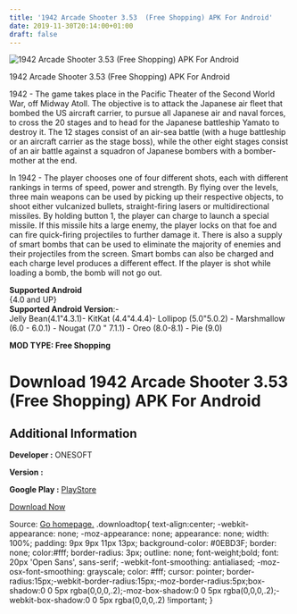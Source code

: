```yaml
---
title: '1942 Arcade Shooter 3.53  (Free Shopping) APK For Android'
date: 2019-11-30T20:14:00+01:00
draft: false
---
```


![1942 Arcade Shooter 3.53  (Free Shopping) APK For Android](https://i0.wp.com/apkhome.net/wp-content/uploads/2019/11/1942-Arcade-Shooter-2.png "1942 Arcade Shooter 3.53  (Free Shopping) APK For Android")

  

1942 Arcade Shooter 3.53  (Free Shopping) APK For Android

1942 - The game takes place in the Pacific Theater of the Second World War, off Midway Atoll. The objective is to attack the Japanese air fleet that bombed the US aircraft carrier, to pursue all Japanese air and naval forces, to cross the 20 stages and to head for the Japanese battleship Yamato to destroy it. The 12 stages consist of an air-sea battle (with a huge battleship or an aircraft carrier as the stage boss), while the other eight stages consist of an air battle against a squadron of Japanese bombers with a bomber- mother at the end.

In 1942 - The player chooses one of four different shots, each with different rankings in terms of speed, power and strength. By flying over the levels, three main weapons can be used by picking up their respective objects, to shoot either vulcanized bullets, straight-firing lasers or multidirectional missiles. By holding button 1, the player can charge to launch a special missile. If this missile hits a large enemy, the player locks on that foe and can fire quick-firing projectiles to further damage it. There is also a supply of smart bombs that can be used to eliminate the majority of enemies and their projectiles from the screen. Smart bombs can also be charged and each charge level produces a different effect. If the player is shot while loading a bomb, the bomb will not go out.

**Supported Android**  
{4.0 and UP}  
**Supported Android Version**:-  
Jelly Bean(4.1"4.3.1)- KitKat (4.4"4.4.4)- Lollipop (5.0"5.0.2) - Marshmallow (6.0 - 6.0.1) - Nougat (7.0 " 7.1.1) - Oreo (8.0-8.1) - Pie (9.0)

**MOD TYPE: Free Shopping**

Download 1942 Arcade Shooter 3.53  (Free Shopping) APK For Android
======================================================================

Additional Information
----------------------

**Developer :** ONESOFT

**Version :**

**Google Play :** [PlayStore](https://play.google.com/store/apps/details?id=com.os.wars.squadron)

  

[Download Now](https://store4app.co/post/1942-arcade-shooter-3-53-od-free-shopping-apk-for-android_1575134164)

  
Source: [Go homepage.](https://store4app.co/post/1942-arcade-shooter-3-53-od-free-shopping-apk-for-android_1575134164) .downloadtop{ text-align:center; -webkit-appearance: none; -moz-appearance: none; appearance: none; width: 100%; padding: 9px 9px 11px 13px; background-color: #0EBD3F; border: none; color:#fff; border-radius: 3px; outline: none; font-weight;bold; font: 20px 'Open Sans', sans-serif; -webkit-font-smoothing: antialiased; -moz-osx-font-smoothing: grayscale; color: #fff; cursor: pointer; border-radius:15px;-webkit-border-radius:15px;-moz-border-radius:5px;box-shadow:0 0 5px rgba(0,0,0,.2);-moz-box-shadow:0 0 5px rgba(0,0,0,.2);-webkit-box-shadow:0 0 5px rgba(0,0,0,.2) !important; }